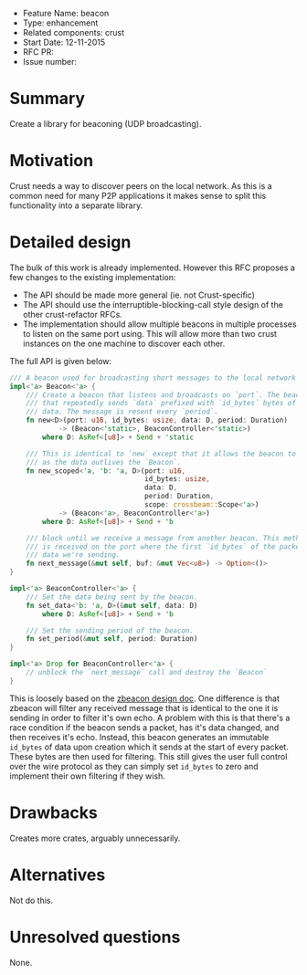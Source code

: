 - Feature Name: beacon
- Type: enhancement
- Related components: crust
- Start Date: 12-11-2015
- RFC PR:
- Issue number:

# Summary

Create a library for beaconing (UDP broadcasting).

# Motivation

Crust needs a way to discover peers on the local network. As this is a common
need for many P2P applications it makes sense to split this functionality into
a separate library.

# Detailed design

The bulk of this work is already implemented. However this RFC proposes a few
changes to the existing implementation:
 * The API should be made more general (ie. not Crust-specific)
 * The API should use the interruptible-blocking-call style design of the other
   crust-refactor RFCs.
 * The implementation should allow multiple beacons in multiple processes to
   listen on the same port using. This will allow more than two crust instances
   on the one machine to discover each other.

The full API is given below:

```rust
/// A beacon used for broadcasting short messages to the local network and receiving them.
impl<'a> Beacon<'a> {
    /// Create a beacon that listens and broadcasts on `port`. The beacon starts a background thread
    /// that repeatedly sends `data` prefixed with `id_bytes` bytes of some randomly generated
    /// data. The message is resent every `period`.
    fn new<D>(port: u16, id_bytes: usize, data: D, period: Duration)
            -> (Beacon<'static>, BeaconController<'static>)
        where D: AsRef<[u8]> + Send + 'static

    /// This is identical to `new` except that it allows the beacon to send borrowed data so long
    /// as the data outlives the `Beacon`.
    fn new_scoped<'a, 'b: 'a, D>(port: u16,
                                 id_bytes: usize,
                                 data: D,
                                 period: Duration,
                                 scope: crossbeam::Scope<'a>)
            -> (Beacon<'a>, BeaconController<'a>)
        where D: AsRef<[u8]> + Send + 'b

    /// block until we receive a message from another beacon. This method will return any data that
    /// is received on the port where the first `id_bytes` of the packet does not equal that of the
    /// data we're sending.
    fn next_message(&mut self, buf: &mut Vec<u8>) -> Option<()>
}

impl<'a> BeaconController<'a> {
    /// Set the data being sent by the beacon.
    fn set_data<'b: 'a, D>(&mut self, data: D)
        where D: AsRef<[u8]> + Send + 'b

    /// Set the sending period of the beacon.
    fn set_period(&mut self, period: Duration)
}

impl<'a> Drop for BeaconController<'a> {
    // unblock the `next_message` call and destroy the `Beacon`
}
```

This is loosely based on the [zbeacon design doc](http://hintjens.com/blog:32).
One difference is that zbeacon will filter any received message that is
identical to the one it is sending in order to filter it's own echo. A problem
with this is that there's a race condition if the beacon sends a packet, has it's
data changed, and then receives it's echo. Instead, this beacon generates an
immutable `id_bytes` of data upon creation which it sends at the start of every
packet. These bytes are then used for filtering. This still gives the user full
control over the wire protocol as they can simply set `id_bytes` to zero and
implement their own filtering if they wish.

# Drawbacks

Creates more crates, arguably unnecessarily.

# Alternatives

Not do this.

# Unresolved questions

None.

